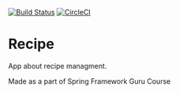 [![Build Status](https://travis-ci.org/gjorgihristovski/gh-recipe.svg?branch=master)](https://travis-ci.org/gjorgihristovski/gh-recipe)
[![CircleCI](https://circleci.com/gh/gjorgihristovski/gh-recipe.svg?style=svg)](https://circleci.com/gh/gjorgihristovski/gh-recipe)

# Recipe

App about recipe managment. 

Made as a part of Spring Framework Guru Course
